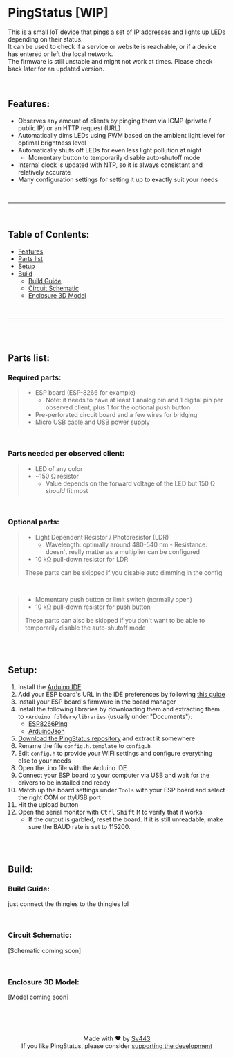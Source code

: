 # PingStatus [WIP]
This is a small IoT device that pings a set of IP addresses and lights up LEDs depending on their status.  
It can be used to check if a service or website is reachable, or if a device has entered or left the local network.  
The firmware is still unstable and might not work at times. Please check back later for an updated version.

<br>

## Features:
- Observes any amount of clients by pinging them via ICMP (private / public IP) or an HTTP request (URL)
- Automatically dims LEDs using PWM based on the ambient light level for optimal brightness level
- Automatically shuts off LEDs for even less light pollution at night
  - Momentary button to temporarily disable auto-shutoff mode
- Internal clock is updated with NTP, so it is always consistant and relatively accurate
- Many configuration settings for setting it up to exactly suit your needs

<br>

---

<br>

## Table of Contents:

- [Features](#features)
- [Parts list](#parts-list)
- [Setup](#setup)
- [Build](#build)
    - [Build Guide](#build-guide)
    - [Circuit Schematic](#circuit-schematic)
    - [Enclosure 3D Model](#enclosure-3d-model)

<br>

---

<br><br>

## Parts list:
### Required parts:
> - ESP board (ESP-8266 for example)
>     - Note: it needs to have at least 1 analog pin and 1 digital pin per observed client, plus 1 for the optional push button
> - Pre-perforated circuit board and a few wires for bridging
> - Micro USB cable and USB power supply

<br>

### Parts needed per observed client:
> - LED of any color
> - ~150 Ω resistor
>     - Value depends on the forward voltage of the LED but 150 Ω *should* fit most

<br>

### Optional parts:
> - Light Dependent Resistor / Photoresistor (LDR)
>     - Wavelength: optimally around 480-540 nm - Resistance: doesn't really matter as a multiplier can be configured
> - 10 kΩ pull-down resistor for LDR  
>   
> These parts can be skipped if you disable auto dimming in the config  

<br>

> - Momentary push button or limit switch (normally open)
> - 10 kΩ pull-down resistor for push button  
>   
> These parts can also be skipped if you don't want to be able to temporarily disable the auto-shutoff mode

<br><br>

## Setup:
1. Install the [Arduino IDE](https://www.arduino.cc/en/software)
2. Add your ESP board's URL in the IDE preferences by following [this guide](https://arduino-esp8266.readthedocs.io/en/latest/installing.html)
3. Install your ESP board's firmware in the board manager
4. Install the following libraries by downloading them and extracting them to `<Arduino folder>/libraries` (usually under "Documents"):
    - [ESP8266Ping](https://github.com/dancol90/ESP8266Ping/archive/refs/heads/master.zip)
    - [ArduinoJson](https://github.com/bblanchon/ArduinoJson/archive/refs/heads/master.zip)
5. [Download the PingStatus repository](https://github.com/Sv443/PingStatus/archive/refs/heads/master.zip) and extract it somewhere
6. Rename the file `config.h.template` to `config.h`
7. Edit `config.h` to provide your WiFi settings and configure everything else to your needs
8. Open the .ino file with the Arduino IDE
9. Connect your ESP board to your computer via USB and wait for the drivers to be installed and ready
10. Match up the board settings under `Tools` with your ESP board and select the right COM or ttyUSB port
11. Hit the upload button
12. Open the serial monitor with <kbd>Ctrl</kbd> <kbd>Shift</kbd> <kbd>M</kbd> to verify that it works
    - If the output is garbled, reset the board. If it is still unreadable, make sure the BAUD rate is set to 115200.

<br><br>

## Build:
### Build Guide:
just connect the thingies to the thingies lol

<br>

### Circuit Schematic:
[Schematic coming soon]

<br>

### Enclosure 3D Model:
[Model coming soon]

<br><br><br>

<div align="center" style="text-align:center;">

Made with ❤️ by [Sv443](https://sv443.net/)  
If you like PingStatus, please consider [supporting the development](https://github.com/sponsors/Sv443)

</div>
